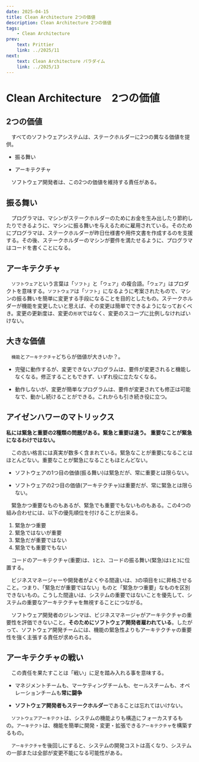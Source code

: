 ```yaml
---
date: 2025-04-15
title: Clean Architecture 2つの価値
description: Clean Architecture 2つの価値
tags: 
    - Clean Architecture
prev:
    text: Prittier
    link: ../2025/11
next:
    text: Clean Architecture パラダイム
    link: ../2025/13
---
```


# Clean Architecture　2つの価値

## 2つの価値

&emsp;すべてのソフトウェアシステムは、ステークホルダーに2つの異なる価値を提供。

* 振る舞い

* アーキテクチャ

&emsp;ソフトウェア開発者は、この2つの価値を維持する責任がある。

## 振る舞い

&emsp;プログラマは、マシンがステークホルダーのためにお金を生み出したり節約したりできるように、マシンに振る舞いを与えるために雇用されている。そのためにプログラマは、ステークホルダーが昨日仕様書や用件文書を作成するのを支援する。その後、ステークホルダーのマシンが要件を満たせるように、プログラマはコードを書くことになる。

## アーキテクチャ

&emsp;`ソフトウェア`という言葉は「`ソフト`」と「`ウェア`」の複合語。「`ウェア`」はプロダクトを意味する。`ソフトウェア`は「`ソフト`」になるように考案されたもので、マシンの振る舞いを簡単に変更する手段になることを目的としたもの。ステークホルダーが機能を変更したいと思えば、その変更は簡単でできるようになっておくべき。変更の更新度は、変更の`形状`ではなく、変更のスコープに比例しなければいけない。

## 大きな価値

&emsp;`機能`と`アーキテクチャ`どちらが価値が大きいか？。

* 完璧に動作するが、変更できないプログラムは、要件が変更されると機能しなくなる。修正することもできず、いずれ役に立たなくなる。

* 動作しないが、変更が簡単なプログラムは、要件が変更されても修正は可能なで、動かし続けることができる。これからも引き続き役に立つ。

## アイゼンハワーのマトリックス

**私には緊急と重要の2種類の問題がある。緊急と重要は違う。**
**重要なことが緊急になるわけではない。**

&emsp;この古い格言には真実が数多く含まれている。緊急なことが重要になることはほとんどない。重要なことが緊急になることもほとんどない。

* ソフトウェアの1つ目の価値(振る舞い)は緊急だが、常に重要とは限らない。

* ソフトウェアの2つ目の価値(アーキテクチャ)は重要だが、常に緊急とは限らない。


&emsp;緊急かつ重要なものもあるが、緊急でも重要でもないものもある。この4つの組み合わせには、以下の優先順位を付けることが出来る。

1. 緊急かつ重要
2. 緊急ではないが重要
3. 緊急だが重要ではない
4. 緊急でも重要でもない

&emsp;コードのアーキテクチャ(重要)は、`1`と`2`、コードの振る舞い(緊急)は`1`と`3`に位置する。

&emsp;ビジネスマネージャーや開発者がよくやる間違いは、`3`の項目を`1`に昇格させること。つまり、「緊急だが重要ではない」ものと「緊急かつ重要」なものを区別できないもの。こうした間違いは、システムの重要ではないことを優先して、システムの重要なアーキテクチャを無視することにつながる。

&emsp;ソフトウェア開発者のジレンマは、ビジネスマネージャがアーキテクチャの重要性を評価できないこと。**そのためにソフトウェア開発者雇われている**。したがって、ソフトウェア開発チームには、機能の緊急性よりもアーキテクチャの重要性を強く主張する責任が求められる。

## アーキテクチャの戦い

&emsp;この責任を果たすことは「戦い」に足を踏み入れる事を意味する。

* マネジメントチームも、マーケティングチームも、セールスチームも、オペレーションチームも**常に闘争**

* **ソフトウェア開発者もステークホルダー**であることは忘れてはいけない。

&emsp;`ソフトウェアアーキテクト`は、システムの機能よりも構造にフォーカスするもの。`アーキテクト`は、機能を簡単に開発・変更・拡張できる`アーキテクチャ`を構築するもの。

&emsp;`アーキテクチャ`を後回しにすると、システムの開発コストは高くなり、システムの一部または全部が変更不能になる可能性がある。